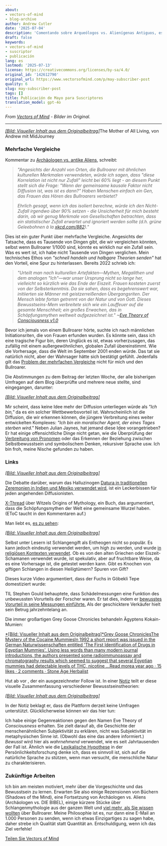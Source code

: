 ```yaml
---
about:
- vectors-of-mind
- blog-archive
author: Andrew Cutler
date: '2025-07-04'
description: 'Comentando sobre Arqueólogos vs. Alienígenas Antiguos, escribe:'
draft: false
keywords:
- vectors-of-mind
- suscriptor
- publicación
lang: es
lastmod: '2025-07-13'
license: https://creativecommons.org/licenses/by-sa/4.0/
original_id: '142612790'
original_url: https://www.vectorsofmind.com/p/may-subscriber-post
quality: 6
slug: may-subscriber-post
tags: []
title: Publicación de Mayo para Suscriptores
translation_model: gpt-4o
---
```


*From [Vectors of Mind](https://www.vectorsofmind.com/p/may-subscriber-post) - Bilder im Original.*

---

[*[Bild: Visueller Inhalt aus dem Originalbeitrag]*](https://substackcdn.com/image/fetch/$s_!xuOP!,f_auto,q_auto:good,fl_progressive:steep/https%3A%2F%2Fsubstack-post-media.s3.amazonaws.com%2Fpublic%2Fimages%2Faef0f7bb-4c41-4aca-b498-38a654d50a22_2048x2048.png)The Mother of All Living, von Andrew mit MidJourney

### Mehrfache Vergleiche

Kommentar zu [Archäologen vs. antike Aliens](https://www.vectorsofmind.com/p/archeologists-vs-ancient-aliens), schreibt:

> _"Angesichts der Anzahl von Orten, die Bullroarer mit ähnlichen kulturellen Merkmalen verwendeten, würde ich sagen, dass "diese Korrelation ist nicht nur Zufall" leicht bei 60% liegt - an diesem Punkt stellt sich die Frage: "Wenn der gemeinsame kausale Faktor nicht Diffusion ist, was ist es dann?" Haben Menschen einfach ein Gen, das Frauen das Hören des Bullroarers verbietet?_
> 
> _Ehrlich gesagt, wenn ich das isoliert berechne, würde ich den Nicht-Zufall irgendwo über 90% setzen - die Unsicherheit für mich besteht darin, ob wir genug Merkmale von Gesellschaften betrachten, dass ein statistischer Zufall erwartet und ignoriert werden sollte (d.h. grüne Geleebohnen à la [xkcd.com/882](http://xkcd.com/882))."_

Dies ist ein guter Punkt über mehrfache Vergleiche. Angesichts der Tatsache, dass es Tausende von Dingen gibt, die wir vergleichen könnten, selbst wenn Bullroarer 1/1000 sind, könnte es wirklich nur ein Zufall sein. Was es wert ist, ich habe nicht Tausende von Dingen verglichen. Mein technisches Ethos von _"schnell handeln und halbgare Theorien senden"_ hat den Vorteil, eine Spur zu hinterlassen. Bereits 2022 schrieb ich:

> _"Urteilt man nach kulturellen Artefakten—Mythen, Megalithen und dem analogen "Ich"—war unser Ursprung nicht so lange her, vielleicht so kürzlich wie das Ende der Eiszeit. Frauen kosteten zuerst von der Selbsterkenntnis. Da sie sahen, dass es begehrenswert war, initiierten sie Männer mit geistzerreißenden Übergangsriten. Der Mensch lebte fortan getrennt von der Natur und von Gott. Dieses Bewusstseins-Mem verbreitete sich wie ein Lauffeuer auf die gesamte Menschheit; ein großes Erwachen, das in Schöpfungsmythen weltweit aufgezeichnet ist." ~[Eve Theory of Consciousness v1.0](https://www.vectorsofmind.com/p/the-eve-theory-of-consciousness)_

Bevor ich jemals von einem Bullroarer hörte, suchte ich nach männlichen Initiationsriten, die von Frauen erfunden wurden. Es könnte sein, dass ich eine tragische Figur bin, deren Unglück es ist, etwas vorherzusagen, das zufällig mit einem außergewöhnlichen, globalen Zufall übereinstimmt. Wie die Vorhersage, dass die Welt im September 2001 enden würde. Das tat sie natürlich nicht, aber der Wahrsager hätte sich bestätigt gefühlt. Jedenfalls gilt das [Problem der mehrfachen Vergleiche](https://en.wikipedia.org/wiki/Multiple_comparisons_problem) nicht für mich und den Bullroarer.

Die Abstimmungen zu dem Beitrag der letzten Woche, der alle bisherigen Umfragen auf dem Blog überprüfte und mehrere neue stellte, sind eingegangen, darunter:

[*[Bild: Visueller Inhalt aus dem Originalbeitrag]*](https://substackcdn.com/image/fetch/$s_!YYq_!,f_auto,q_auto:good,fl_progressive:steep/https%3A%2F%2Fsubstack-post-media.s3.amazonaws.com%2Fpublic%2Fimages%2F092a248f-d4d2-4c15-8e91-3688ee5ee06c_610x500.png)

Mir scheint, dass keine Idee mehr der Diffusion unterliegen würde als _"Ich bin,"_ da es ein solcher Wettbewerbsvorteil ist. Wahrscheinlich ist die Diffusion, die wir erkennen können, die jüngere Verbreitung eines weiter entwickelten Komplexes: _"Ich bin ein moralischer Agent, der eines Tages sterben wird."_ Neben Julian Jaynes, hat jemand diese Idee vorangetrieben? Er hat einige offensichtliche Dinge nicht getan, wie die Überprüfung der [Verbreitung von Pronomen](https://www.vectorsofmind.com/p/the-unreasonable-effectiveness-of) oder das Erkennen der Beziehung zwischen Selbstbewusstsein und symbolischem Denken, rekursiver Sprache usw. Ich bin froh, meine Nische gefunden zu haben.

### Links

[*[Bild: Visueller Inhalt aus dem Originalbeitrag]*](https://substackcdn.com/image/fetch/$s_!95Qh!,f_auto,q_auto:good,fl_progressive:steep/https%3A%2F%2Fsubstack-post-media.s3.amazonaws.com%2Fpublic%2Fimages%2F95174c6a-d1fa-43d9-9f5d-dd0b08a38e1d_1344x896.png)

Die Debatte darüber, warum das Halluzinogen [Datura in traditionellen Zeremonien in Indien und Mexiko verwendet wird](https://en.wikipedia.org/wiki/Datura_metel#Introduction_to_India_and_Africa), ist ein Leckerbissen für jeden angehenden Diffusionisten.

[X-Thread](https://twitter.com/_anantashesha/status/1776680715892989983) über Witzels Origins of Mythology, ein Buch, das argumentiert, dass die Schöpfungsmythen der Welt eine gemeinsame Wurzel haben. (EToC taucht in den Kommentaren auf.)

Man liebt es, [es zu sehen](https://www.indiatoday.in/india/story/youtuber-elvish-yadav-detained-in-noida-in-snake-venom-at-rave-case-2516007-2024-03-17):

[*[Bild: Visueller Inhalt aus dem Originalbeitrag]*](https://substackcdn.com/image/fetch/$s_!ppMy!,f_auto,q_auto:good,fl_progressive:steep/https%3A%2F%2Fsubstack-post-media.s3.amazonaws.com%2Fpublic%2Fimages%2Fe0297198-a967-446b-88d0-86391c6c8f9c_706x700.png)

Selbst unter Lesern ist Schlangengift als Entheogen nicht so populär. Es kann jedoch eindeutig verwendet werden, um high zu werden, und wurde [in religiösen Kontexten verwendet](https://www.youtube.com/watch?v=iyoL8tjB_hc). Ob es von den alten Griechen oder Eiszeit-Schamanen verwendet wurde, ist spekulativ, aber auf fruchtbare Weise, da es eine Vorhersage ist, die getestet werden kann. Gibt es Knochen von giftigen Schlangen in diesen Heiligtümern? Spuren von Gift?

Dieses kurze Video argumentiert, dass der Fuchs in Göbekli Tepe domestiziert wurde:

TIL Stephen Gould behauptete, dass Schädelmessungen eine Funktion des unbewussten Vorurteils der Forscher waren. Er tat dies, indem er [bewusstes Vorurteil in seine Messungen einführte.](https://sociobiology.wordpress.com/2012/03/17/scientific-error-scientific-fraud-why-did-gould-claim-morton-mismeasured-skulls/) Als der geschicktere Verkäufer hielt sein Betrug jahrzehntelang an.

Die immer großartigen Grey Goose Chronicles behandeln Ägyptens Kokain-Mumien:

[*[Bild: Visueller Inhalt aus dem Originalbeitrag]*Grey Goose ChroniclesThe Mystery of the Cocaine MummiesIn 1992 a short report was issued in the German Naturwissenschaften entitled 'The First Identification of Drugs in Egyptian Mummies'. Using less words than many modern journal introductions, the authors presented some radioimmunoassay and chromatography results which seemed to suggest that several Egyptian mummies had detectable levels of THC, nicotine …Read morea year ago · 15 likes · 2 comments · Stone Age Herbalist](https://www.stoneageherbalist.com/p/the-mystery-of-the-cocaine-mummies)

Hut ab vor , der ein ausgezeichneter Follow ist. In einer [Notiz](https://substack.com/@stetson/note/c-51639308) teilt er diese visuelle Zusammenfassung verschiedener Bewusstseinstheorien:

[*[Bild: Visueller Inhalt aus dem Originalbeitrag]*](https://substackcdn.com/image/fetch/$s_!XVO2!,f_auto,q_auto:good,fl_progressive:steep/https%3A%2F%2Fsubstack-post-media.s3.amazonaws.com%2Fpublic%2Fimages%2F26d44c6a-120a-4312-9879-9ba682c3c335_600x975.png)

In der Notiz beklagt er, dass die Plattform derzeit keine Umfragen unterstützt. Glücklicherweise können wir das hier tun:

Ich habe einige Gegenreaktionen gegen den Namen Eve Theory of _Consciousness_ erhalten. Sie zielt darauf ab, die Geschichte der menschenähnlichen Subjektivität zu erklären, nicht was Subjektivität im metaphysischen Sinne ist. (Obwohl das eine das andere informiert.) _Bewusst_ wird hier als _wahrnehmend_ verwendet, wie es seit Jahrtausenden der Fall ist. Ähnlich wie die [Lexikalische Hypothese](https://en.wikipedia.org/wiki/Lexical_hypothesis) in der Persönlichkeitsforschung denke ich, dass es sinnvoll ist, sich auf die natürliche Sprache zu stützen, wenn man versucht, die menschliche Natur zu charakterisieren.

### Zukünftige Arbeiten

Ich bin am meisten motiviert, mehr über die Vorgeschichte und das Bewusstsein zu lernen. Erwarten Sie also einige Rezensionen von Büchern (Shadows of the Mind), eine Fortsetzung von Archäologen vs. Aliens (Archäologen vs. DIE BIBEL), einige kürzere Stücke über Schlangenmythologie aus der ganzen Welt und [viel mehr, als Sie wissen wollten](https://slatestarcodex.com/tag/much-more-than-you-wanted-to-know/) über Bullroarer. Meine Philosophie ist es, nur dann eine E-Mail an 1.000 Personen zu senden, wenn ich etwas Einzigartiges zu sagen habe, daher strebe ich Qualität statt Quantität an. Entschuldigung, wenn ich das Ziel verfehle!

[Teilen Sie Vectors of Mind](https://www.vectorsofmind.com/?action=share)
